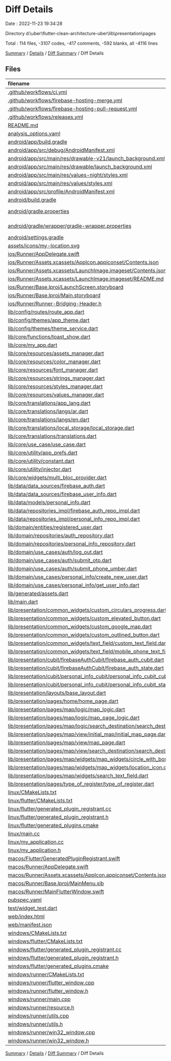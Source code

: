 # Diff Details

Date : 2022-11-23 19:34:28

Directory d:\\uber\\flutter-clean-architecture-uber\\lib\\presentation\\pages

Total : 114 files,  -3107 codes, -417 comments, -592 blanks, all -4116 lines

[Summary](results.md) / [Details](details.md) / [Diff Summary](diff.md) / Diff Details

## Files
| filename | language | code | comment | blank | total |
| :--- | :--- | ---: | ---: | ---: | ---: |
| [.github/workflows/ci.yml](/.github/workflows/ci.yml) | YAML | -33 | -5 | -7 | -45 |
| [.github/workflows/firebase-hosting-merge.yml](/.github/workflows/firebase-hosting-merge.yml) | YAML | -16 | -2 | -1 | -19 |
| [.github/workflows/firebase-hosting-pull-request.yml](/.github/workflows/firebase-hosting-pull-request.yml) | YAML | -14 | -2 | -1 | -17 |
| [.github/workflows/releases.yml](/.github/workflows/releases.yml) | YAML | -28 | -6 | -2 | -36 |
| [README.md](/README.md) | Markdown | -1 | 0 | 0 | -1 |
| [analysis_options.yaml](/analysis_options.yaml) | YAML | -3 | -23 | -4 | -30 |
| [android/app/build.gradle](/android/app/build.gradle) | Gradle | -66 | -6 | -14 | -86 |
| [android/app/src/debug/AndroidManifest.xml](/android/app/src/debug/AndroidManifest.xml) | XML | -4 | -4 | -1 | -9 |
| [android/app/src/main/res/drawable-v21/launch_background.xml](/android/app/src/main/res/drawable-v21/launch_background.xml) | XML | -4 | -7 | -2 | -13 |
| [android/app/src/main/res/drawable/launch_background.xml](/android/app/src/main/res/drawable/launch_background.xml) | XML | -4 | -7 | -2 | -13 |
| [android/app/src/main/res/values-night/styles.xml](/android/app/src/main/res/values-night/styles.xml) | XML | -9 | -9 | -1 | -19 |
| [android/app/src/main/res/values/styles.xml](/android/app/src/main/res/values/styles.xml) | XML | -9 | -9 | -1 | -19 |
| [android/app/src/profile/AndroidManifest.xml](/android/app/src/profile/AndroidManifest.xml) | XML | -4 | -4 | -1 | -9 |
| [android/build.gradle](/android/build.gradle) | Gradle | -29 | 0 | -6 | -35 |
| [android/gradle.properties](/android/gradle.properties) | Java Properties | -3 | 0 | -1 | -4 |
| [android/gradle/wrapper/gradle-wrapper.properties](/android/gradle/wrapper/gradle-wrapper.properties) | Java Properties | -5 | 0 | -1 | -6 |
| [android/settings.gradle](/android/settings.gradle) | Gradle | -8 | 0 | -4 | -12 |
| [assets/icons/my-location.svg](/assets/icons/my-location.svg) | XML | -1 | 0 | 0 | -1 |
| [ios/Runner/AppDelegate.swift](/ios/Runner/AppDelegate.swift) | Swift | -12 | 0 | -2 | -14 |
| [ios/Runner/Assets.xcassets/AppIcon.appiconset/Contents.json](/ios/Runner/Assets.xcassets/AppIcon.appiconset/Contents.json) | JSON | -122 | 0 | -1 | -123 |
| [ios/Runner/Assets.xcassets/LaunchImage.imageset/Contents.json](/ios/Runner/Assets.xcassets/LaunchImage.imageset/Contents.json) | JSON | -23 | 0 | -1 | -24 |
| [ios/Runner/Assets.xcassets/LaunchImage.imageset/README.md](/ios/Runner/Assets.xcassets/LaunchImage.imageset/README.md) | Markdown | -3 | 0 | -2 | -5 |
| [ios/Runner/Base.lproj/LaunchScreen.storyboard](/ios/Runner/Base.lproj/LaunchScreen.storyboard) | XML | -36 | -1 | -1 | -38 |
| [ios/Runner/Base.lproj/Main.storyboard](/ios/Runner/Base.lproj/Main.storyboard) | XML | -25 | -1 | -1 | -27 |
| [ios/Runner/Runner-Bridging-Header.h](/ios/Runner/Runner-Bridging-Header.h) | C++ | -1 | 0 | -1 | -2 |
| [lib/config/routes/route_app.dart](/lib/config/routes/route_app.dart) | Dart | -7 | -2 | -5 | -14 |
| [lib/config/themes/app_theme.dart](/lib/config/themes/app_theme.dart) | Dart | -140 | 0 | -8 | -148 |
| [lib/config/themes/theme_service.dart](/lib/config/themes/theme_service.dart) | Dart | -15 | 0 | -5 | -20 |
| [lib/core/functions/toast_show.dart](/lib/core/functions/toast_show.dart) | Dart | -33 | 0 | -5 | -38 |
| [lib/core/my_app.dart](/lib/core/my_app.dart) | Dart | -53 | 0 | -6 | -59 |
| [lib/core/resources/assets_manager.dart](/lib/core/resources/assets_manager.dart) | Dart | -4 | 0 | -3 | -7 |
| [lib/core/resources/color_manager.dart](/lib/core/resources/color_manager.dart) | Dart | -34 | 0 | -13 | -47 |
| [lib/core/resources/font_manager.dart](/lib/core/resources/font_manager.dart) | Dart | -34 | 0 | -11 | -45 |
| [lib/core/resources/strings_manager.dart](/lib/core/resources/strings_manager.dart) | Dart | -141 | -1 | -42 | -184 |
| [lib/core/resources/styles_manager.dart](/lib/core/resources/styles_manager.dart) | Dart | -51 | 0 | -8 | -59 |
| [lib/core/resources/values_manager.dart](/lib/core/resources/values_manager.dart) | Dart | -65 | 0 | -7 | -72 |
| [lib/core/translations/app_lang.dart](/lib/core/translations/app_lang.dart) | Dart | -26 | 0 | -7 | -33 |
| [lib/core/translations/langs/ar.dart](/lib/core/translations/langs/ar.dart) | Dart | -135 | 0 | -1 | -136 |
| [lib/core/translations/langs/en.dart](/lib/core/translations/langs/en.dart) | Dart | -140 | -1 | -2 | -143 |
| [lib/core/translations/local_storage/local_storage.dart](/lib/core/translations/local_storage/local_storage.dart) | Dart | -9 | 0 | -3 | -12 |
| [lib/core/translations/translations.dart](/lib/core/translations/translations.dart) | Dart | -7 | 0 | -2 | -9 |
| [lib/core/use_case/use_case.dart](/lib/core/use_case/use_case.dart) | Dart | -23 | 0 | -6 | -29 |
| [lib/core/utility/app_prefs.dart](/lib/core/utility/app_prefs.dart) | Dart | -13 | 0 | -7 | -20 |
| [lib/core/utility/constant.dart](/lib/core/utility/constant.dart) | Dart | -1 | 0 | 0 | -1 |
| [lib/core/utility/injector.dart](/lib/core/utility/injector.dart) | Dart | -43 | -14 | -15 | -72 |
| [lib/core/widgets/multi_bloc_provider.dart](/lib/core/widgets/multi_bloc_provider.dart) | Dart | -20 | 0 | -4 | -24 |
| [lib/data/data_sources/firebase_auth.dart](/lib/data/data_sources/remote/firebase/firebase_auth.dart) | Dart | -40 | 0 | -11 | -51 |
| [lib/data/data_sources/firebase_user_info.dart](/lib/data/data_sources/remote/firebase/firebase_user_info.dart) | Dart | -21 | 0 | -5 | -26 |
| [lib/data/models/personal_info.dart](/lib/data/models/personal_info.dart) | Dart | -30 | 0 | -3 | -33 |
| [lib/data/repositories_impl/firebase_auth_repo_impl.dart](/lib/data/repositories_impl/firebase_auth_repo_impl.dart) | Dart | -28 | 0 | -4 | -32 |
| [lib/data/repositories_impl/personal_info_repo_impl.dart](/lib/data/repositories_impl/personal_info_repo_impl.dart) | Dart | -21 | 0 | -3 | -24 |
| [lib/domain/entities/registered_user.dart](/lib/domain/entities/registered_user.dart) | Dart | -5 | 0 | -2 | -7 |
| [lib/domain/repositories/auth_repository.dart](/lib/domain/repositories/auth_repository.dart) | Dart | -5 | 0 | -1 | -6 |
| [lib/domain/repositories/personal_info_repository.dart](/lib/domain/repositories/personal_info_repository.dart) | Dart | -5 | 0 | -2 | -7 |
| [lib/domain/use_cases/auth/log_out.dart](/lib/domain/use_cases/auth/log_out.dart) | Dart | -10 | 0 | -4 | -14 |
| [lib/domain/use_cases/auth/submit_otp.dart](/lib/domain/use_cases/auth/submit_otp.dart) | Dart | -10 | 0 | -4 | -14 |
| [lib/domain/use_cases/auth/submit_phone_umber.dart](/lib/domain/use_cases/auth/submit_phone_umber.dart) | Dart | -10 | 0 | -4 | -14 |
| [lib/domain/use_cases/personal_info/create_new_user.dart](/lib/domain/use_cases/personal_info/create_new_user.dart) | Dart | -11 | 0 | -4 | -15 |
| [lib/domain/use_cases/personal_info/get_user_info.dart](/lib/domain/use_cases/personal_info/get_user_info.dart) | Dart | -11 | 0 | -4 | -15 |
| [lib/generated/assets.dart](/lib/generated/assets.dart) | Dart | 0 | 0 | -1 | -1 |
| [lib/main.dart](/lib/main.dart) | Dart | -23 | -1 | -5 | -29 |
| [lib/presentation/common_widgets/custom_circulars_progress.dart](/lib/presentation/common_widgets/custom_circulars_progress.dart) | Dart | -41 | 0 | -7 | -48 |
| [lib/presentation/common_widgets/custom_elevated_button.dart](/lib/presentation/common_widgets/custom_elevated_button.dart) | Dart | -37 | 0 | -4 | -41 |
| [lib/presentation/common_widgets/custom_google_map.dart](/lib/presentation/common_widgets/custom_google_map.dart) | Dart | -40 | -3 | -3 | -46 |
| [lib/presentation/common_widgets/custom_outlined_button.dart](/lib/presentation/common_widgets/custom_outlined_button.dart) | Dart | -30 | 0 | -4 | -34 |
| [lib/presentation/common_widgets/text_field/custom_text_field.dart](/lib/presentation/common_widgets/text_field/custom_text_field.dart) | Dart | -48 | 0 | -3 | -51 |
| [lib/presentation/common_widgets/text_field/mobile_phone_text_field.dart](/lib/presentation/common_widgets/text_field/mobile_phone_text_field.dart) | Dart | -35 | 0 | -5 | -40 |
| [lib/presentation/cubit/firebaseAuthCubit/firebase_auth_cubit.dart](/lib/presentation/cubit/firebaseAuthCubit/firebase_auth_cubit.dart) | Dart | -43 | 0 | -5 | -48 |
| [lib/presentation/cubit/firebaseAuthCubit/firebase_auth_state.dart](/lib/presentation/cubit/firebaseAuthCubit/firebase_auth_state.dart) | Dart | -19 | 0 | -10 | -29 |
| [lib/presentation/cubit/personal_info_cubit/personal_info_cubit_cubit.dart](/lib/presentation/cubit/personal_info_cubit/personal_info_cubit_cubit.dart) | Dart | -31 | 0 | -6 | -37 |
| [lib/presentation/cubit/personal_info_cubit/personal_info_cubit_state.dart](/lib/presentation/cubit/personal_info_cubit/personal_info_cubit_state.dart) | Dart | -21 | 0 | -9 | -30 |
| [lib/presentation/layouts/base_layout.dart](/lib/presentation/layouts/base_layout.dart) | Dart | -59 | 0 | -9 | -68 |
| [lib/presentation/pages/home/home_page.dart](/lib/presentation/pages/home/home_page.dart) | Dart | 7 | 0 | 0 | 7 |
| [lib/presentation/pages/map/logic/map_logic.dart](/lib/presentation/pages/map/logic/map_logic.dart) | Dart | 43 | 0 | 10 | 53 |
| [lib/presentation/pages/map/logic/map_page_logic.dart](/lib/presentation/pages/map/logic/map_page_logic.dart) | Dart | -34 | 0 | -6 | -40 |
| [lib/presentation/pages/map/logic/search_destination/search_destination_logic.dart](/lib/presentation/pages/map/logic/search_destination/search_destination_logic.dart) | Dart | 25 | 0 | 4 | 29 |
| [lib/presentation/pages/map/view/initial_map/initial_map_page.dart](/lib/presentation/pages/map/view/initial_map/initial_map_page.dart) | Dart | 119 | 0 | 11 | 130 |
| [lib/presentation/pages/map/view/map_page.dart](/lib/presentation/pages/map/view/map_page.dart) | Dart | -130 | -15 | -13 | -158 |
| [lib/presentation/pages/map/view/search_destination/search_destination_page.dart](/lib/presentation/pages/map/view/search_destination/search_destination_page.dart) | Dart | 245 | 1 | 13 | 259 |
| [lib/presentation/pages/map/widgets/map_widgets/circle_with_box_shadow.dart](/lib/presentation/pages/map/widgets/map_widgets/circle_with_box_shadow.dart) | Dart | 22 | 0 | 4 | 26 |
| [lib/presentation/pages/map/widgets/map_widgets/location_icon.dart](/lib/presentation/pages/map/widgets/map_widgets/location_icon.dart) | Dart | 69 | 0 | 10 | 79 |
| [lib/presentation/pages/map/widgets/search_text_field.dart](/lib/presentation/pages/map/widgets/search_text_field.dart) | Dart | 31 | 0 | 3 | 34 |
| [lib/presentation/pages/type_of_register/type_of_register.dart](/lib/presentation/pages/type_of_register/type_of_register.dart) | Dart | -1 | 0 | 0 | -1 |
| [linux/CMakeLists.txt](/linux/CMakeLists.txt) | CMake | -75 | -38 | -26 | -139 |
| [linux/flutter/CMakeLists.txt](/linux/flutter/CMakeLists.txt) | CMake | -66 | -13 | -10 | -89 |
| [linux/flutter/generated_plugin_registrant.cc](/linux/flutter/generated_plugin_registrant.cc) | C++ | -3 | -4 | -5 | -12 |
| [linux/flutter/generated_plugin_registrant.h](/linux/flutter/generated_plugin_registrant.h) | C++ | -5 | -5 | -6 | -16 |
| [linux/flutter/generated_plugins.cmake](/linux/flutter/generated_plugins.cmake) | CMake | -15 | -3 | -6 | -24 |
| [linux/main.cc](/linux/main.cc) | C++ | -5 | 0 | -2 | -7 |
| [linux/my_application.cc](/linux/my_application.cc) | C++ | -74 | -11 | -20 | -105 |
| [linux/my_application.h](/linux/my_application.h) | C++ | -7 | -7 | -5 | -19 |
| [macos/Flutter/GeneratedPluginRegistrant.swift](/macos/Flutter/GeneratedPluginRegistrant.swift) | Swift | -20 | -3 | -4 | -27 |
| [macos/Runner/AppDelegate.swift](/macos/Runner/AppDelegate.swift) | Swift | -8 | 0 | -2 | -10 |
| [macos/Runner/Assets.xcassets/AppIcon.appiconset/Contents.json](/macos/Runner/Assets.xcassets/AppIcon.appiconset/Contents.json) | JSON | -68 | 0 | -1 | -69 |
| [macos/Runner/Base.lproj/MainMenu.xib](/macos/Runner/Base.lproj/MainMenu.xib) | XML | -343 | 0 | -1 | -344 |
| [macos/Runner/MainFlutterWindow.swift](/macos/Runner/MainFlutterWindow.swift) | Swift | -12 | 0 | -4 | -16 |
| [pubspec.yaml](/pubspec.yaml) | YAML | -41 | -52 | -9 | -102 |
| [test/widget_test.dart](/test/widget_test.dart) | Dart | -14 | -10 | -7 | -31 |
| [web/index.html](/web/index.html) | HTML | -37 | -16 | -6 | -59 |
| [web/manifest.json](/web/manifest.json) | JSON | -35 | 0 | -1 | -36 |
| [windows/CMakeLists.txt](/windows/CMakeLists.txt) | CMake | -59 | -25 | -18 | -102 |
| [windows/flutter/CMakeLists.txt](/windows/flutter/CMakeLists.txt) | CMake | -81 | -13 | -11 | -105 |
| [windows/flutter/generated_plugin_registrant.cc](/windows/flutter/generated_plugin_registrant.cc) | C++ | -6 | -4 | -5 | -15 |
| [windows/flutter/generated_plugin_registrant.h](/windows/flutter/generated_plugin_registrant.h) | C++ | -5 | -5 | -6 | -16 |
| [windows/flutter/generated_plugins.cmake](/windows/flutter/generated_plugins.cmake) | CMake | -16 | -3 | -6 | -25 |
| [windows/runner/CMakeLists.txt](/windows/runner/CMakeLists.txt) | CMake | -21 | -12 | -7 | -40 |
| [windows/runner/flutter_window.cpp](/windows/runner/flutter_window.cpp) | C++ | -45 | -4 | -13 | -62 |
| [windows/runner/flutter_window.h](/windows/runner/flutter_window.h) | C++ | -20 | -5 | -9 | -34 |
| [windows/runner/main.cpp](/windows/runner/main.cpp) | C++ | -30 | -4 | -10 | -44 |
| [windows/runner/resource.h](/windows/runner/resource.h) | C++ | -9 | -6 | -2 | -17 |
| [windows/runner/utils.cpp](/windows/runner/utils.cpp) | C++ | -53 | -2 | -10 | -65 |
| [windows/runner/utils.h](/windows/runner/utils.h) | C++ | -8 | -6 | -6 | -20 |
| [windows/runner/win32_window.cpp](/windows/runner/win32_window.cpp) | C++ | -183 | -15 | -48 | -246 |
| [windows/runner/win32_window.h](/windows/runner/win32_window.h) | C++ | -48 | -29 | -22 | -99 |

[Summary](results.md) / [Details](details.md) / [Diff Summary](diff.md) / Diff Details